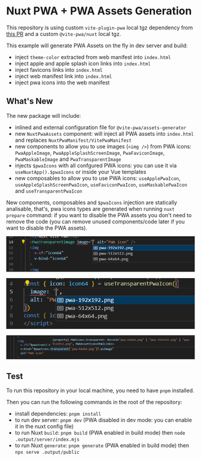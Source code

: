 # Nuxt PWA + PWA Assets Generation

This repository is using custom `vite-plugin-pwa` local tgz dependency from [this PR](https://github.com/vite-pwa/vite-plugin-pwa/pull/621) and a custom `@vite-pwa/nuxt` local tgz. 

This example will generate PWA Assets on the fly in dev server and build:
- inject `theme-color` extracted from web manifest into `index.html`
- inject apple and apple splash icon links into `index.html`
- inject favicons links into `index.html`
- inject web manifest link into `index.html`
- inject pwa icons into the web manifest

## What's New

The new package will include:
- inlined and external configuration file for `@vite-pwa/assets-generator`
- new `NuxtPwaAssets` component: will inject all PWA assets into `index.html` and replaces `NuxtPwaManifest/VitePwaManifest`
- new components to allow you to use images (`<img />`) from PWA icons: `PwaAppleImage`, `PwaAppleSplashScreenImage`, `PwaFaviconImage`, `PwaMaskableImage` and `PwaTransparentImage`
- injects `$pwaIcons` with all confgured PWA icons: you can use it via `useNuxtApp().$pwaIcons` or inside your Vue templates
- new composables to allow you to use PWA icons: `useApplePwaIcon`, `useAppleSplashScreenPwaIcon`, `useFaviconPwaIcon`, `useMaskablePwaIcon` and `useTransparentPwaIcon`

New components, composables and `$pwaIcons` injection are statically analisable, that's, pwa icons types are generated when running `nuxt prepare` command: if you want to disable the PWA assets you don't need to remove the code (you can remove unused components/code later if you want to disable the PWA assets).

![img.png](img.png)

![img_1.png](img_1.png)

![img_2.png](img_2.png)

## Test

To run this repository in your local machine, you need to have `pnpm` installed. 

Then you can run the following commands in the root of the repository: 
- install dependencies: `pnpm install`
- to run dev server: `pnpm dev` (PWA disabled in dev mode: you can enable it in the nuxt config file)
- to run Nuxt `build`: `pnpm build` (PWA enabled in build mode) then `node .output/server/index.mjs`
- to run Nuxt `generate`: `pnpm generate` (PWA enabled in build mode) then `npx serve .output/public`

